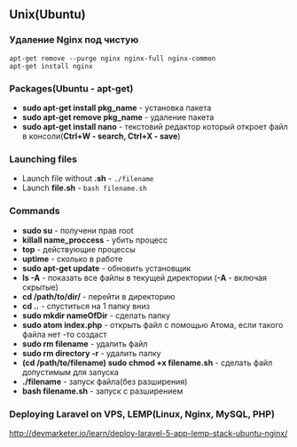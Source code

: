 ## Unix(Ubuntu)

### Удаление Nginx под чистую 
```
apt-get remove --purge nginx nginx-full nginx-common
apt-get install nginx
```

### Packages(Ubuntu - apt-get)
* **sudo apt-get install pkg_name** - установка пакета
* **sudo apt-get remove pkg_name** - удаление пакета
* **sudo apt-get install nano** - текстовий редактор который откроет файл в консоли(**Ctrl+W - search, Ctrl+X - save**)

### Launching files
* Launch file without **.sh** - `./filename`
* Launch **file.sh** - `bash filename.sh`


### Commands
* **sudo su** - получени прав root
* **killall name_proccess** - убить процесс
* **top** - действующие процессы
* **uptime** - сколько в работе 
* **sudo apt-get update** - обновить установщик
* **ls -A** - показать все файлы в текущей директории (**-А** - включая скрытые)
* **cd /path/to/dir/** - перейти в директорию
* **cd ..** - спуститься на 1 папку вниз
* **sudo mkdir nameOfDir** - сделать папку 
* **sudo atom index.php** - открыть файл с помощью Атома, если такого файла нет -то создаст
* **sudo rm filename** - удалить файл
* **sudo rm directory -r** -  удалить папку
* **(cd /path/to/filename) sudo chmod +x filename.sh** - сделать файл допустимым для запуска
* **./filename** - запуск файла(без разширения)
* **bash filename.sh** - запуск с разширением
 

### Deploying Laravel on VPS, LEMP(Linux, Nginx, MySQL, PHP)
http://devmarketer.io/learn/deploy-laravel-5-app-lemp-stack-ubuntu-nginx/

